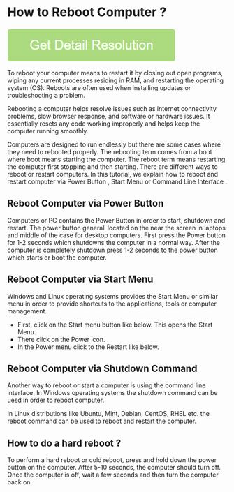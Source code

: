 # How to Reboot Computer ?

[![How to Reboot Computer ?](get-startted.png)](https://icncomputer.com/how-to-reboot-computer/)


To reboot your computer means to restart it by closing out open programs, wiping any current processes residing in RAM, and restarting the operating system (OS). Reboots are often used when installing updates or troubleshooting a problem.

Rebooting a computer helps resolve issues such as internet connectivity problems, slow browser response, and software or hardware issues. It essentially resets any code working improperly and helps keep the computer running smoothly.

Computers are designed to run endlessly but there are some cases where they need to rebooted properly. The rebooting term comes from a boot where boot means starting the computer. The reboot term means restarting the computer first stopping and then starting. There are different ways to reboot or restart computers. In this tutorial, we explain how to reboot and restart computer via Power Button , Start Menu or Command Line Interface .

## Reboot Computer via Power Button

Computers or PC contains the Power Button in order to start, shutdown and restart. The power button generall located on the near the screen in laptops and middle of the case for desktop computers. First press the Power button for 1-2 seconds which shutdowns the computer in a normal way. After the computer is completely shutdown press 1-2 seconds to the power button which starts or boot the computer.

##  Reboot Computer via Start Menu

Windows and Linux operating systems provides the Start Menu or similar menu in order to provide shortcuts to the applications, tools or computer management.

* First, click on the Start menu button like below. This opens the Start Menu.
* There click on the Power icon.
* In the Power menu click to the Restart like below.

## Reboot Computer via Shutdown Command

Another way to reboot or start a computer is using the command line interface. In Windows operating systems the shutdown command can be uesd in order to reboot computer.

In Linux distributions like Ubuntu, Mint, Debian, CentOS, RHEL etc. the reboot command can be used to reboot and restart the computer.

## How to do a hard reboot ?

To perform a hard reboot or cold reboot, press and hold down the power button on the computer. After 5-10 seconds, the computer should turn off. Once the computer is off, wait a few seconds and then turn the computer back on.
